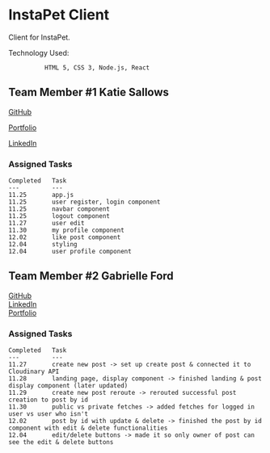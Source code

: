 
# InstaPet Client

Client for InstaPet.

Technology Used:

              HTML 5, CSS 3, Node.js, React

## Team Member #1  Katie Sallows

[GitHub](https://github.com/ksallows)

[Portfolio](https://ksallows.github.io/)

[LinkedIn](https://www.linkedin.com/in/katie-sallows-b7b6b6222/)

### Assigned Tasks

    Completed   Task
    ---         ---
    11.25       app.js
    11.25       user register, login component
    11.25       navbar component
    11.25       logout component
    11.27       user edit
    11.30       my profile component
    12.02       like post component
    12.04       styling
    12.04       user profile component
 

## Team Member #2  Gabrielle Ford

[GitHub](https://github.com/gabrielleford)  
[LinkedIn](https://www.linkedin.com/in/gabrielle-f-293251221/)  
[Portfolio](https://gabrielleford.github.io/)

### Assigned Tasks

    Completed   Task
    ---         ---
    11.27       create new post -> set up create post & connected it to Cloudinary API
    11.28       landing page, display component -> finished landing & post display component (later updated)
    11.29       create new post reroute -> rerouted successful post creation to post by id
    11.30       public vs private fetches -> added fetches for logged in user vs user who isn't
    12.02       post by id with update & delete -> finished the post by id component with edit & delete functionalities
    12.04       edit/delete buttons -> made it so only owner of post can see the edit & delete buttons
